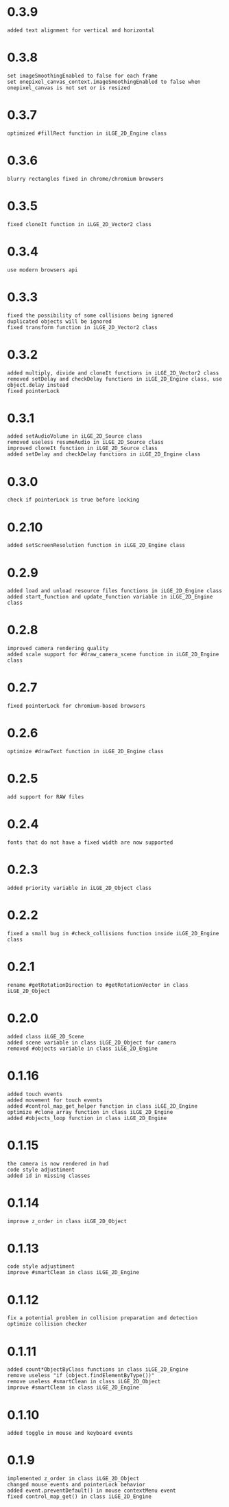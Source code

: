 # 0.3.9
    added text alignment for vertical and horizontal

# 0.3.8
    set imageSmoothingEnabled to false for each frame
    set onepixel_canvas_context.imageSmoothingEnabled to false when onepixel_canvas is not set or is resized

# 0.3.7
    optimized #fillRect function in iLGE_2D_Engine class

# 0.3.6
    blurry rectangles fixed in chrome/chromium browsers

# 0.3.5
    fixed cloneIt function in iLGE_2D_Vector2 class

# 0.3.4
    use modern browsers api

# 0.3.3
    fixed the possibility of some collisions being ignored
    duplicated objects will be ignored
    fixed transform function in iLGE_2D_Vector2 class

# 0.3.2
    added multiply, divide and cloneIt functions in iLGE_2D_Vector2 class
    removed setDelay and checkDelay functions in iLGE_2D_Engine class, use object.delay instead
    fixed pointerLock

# 0.3.1
    added setAudioVolume in iLGE_2D_Source class
    removed useless resumeAudio in iLGE_2D_Source class
    improved cloneIt function in iLGE_2D_Source class
    added setDelay and checkDelay functions in iLGE_2D_Engine class

# 0.3.0
    check if pointerLock is true before locking

# 0.2.10
    added setScreenResolution function in iLGE_2D_Engine class

# 0.2.9
    added load and unload resource files functions in iLGE_2D_Engine class
    added start_function and update_function variable in iLGE_2D_Engine class

# 0.2.8
    improved camera rendering quality
    added scale support for #draw_camera_scene function in iLGE_2D_Engine class

# 0.2.7
    fixed pointerLock for chromium-based browsers

# 0.2.6
    optimize #drawText function in iLGE_2D_Engine class

# 0.2.5
    add support for RAW files

# 0.2.4
    fonts that do not have a fixed width are now supported

# 0.2.3
    added priority variable in iLGE_2D_Object class

# 0.2.2
    fixed a small bug in #check_collisions function inside iLGE_2D_Engine class

# 0.2.1
    rename #getRotationDirection to #getRotationVector in class iLGE_2D_Object

# 0.2.0
    added class iLGE_2D_Scene
    added scene variable in class iLGE_2D_Object for camera
    removed #objects variable in class iLGE_2D_Engine

# 0.1.16
    added touch events
    added movement for touch events
    added #control_map_get_helper function in class iLGE_2D_Engine
    optimize #clone_array function in class iLGE_2D_Engine
    added #objects_loop function in class iLGE_2D_Engine

# 0.1.15
    the camera is now rendered in hud
    code style adjustiment
    added id in missing classes

# 0.1.14
    improve z_order in class iLGE_2D_Object

# 0.1.13
    code style adjustiment
    improve #smartClean in class iLGE_2D_Engine

# 0.1.12
    fix a potential problem in collision preparation and detection
    optimize collision checker

# 0.1.11
    added count*ObjectByClass functions in class iLGE_2D_Engine
    remove useless "if (object.findElementByType())"
    remove useless #smartClean in class iLGE_2D_Object
    improve #smartClean in class iLGE_2D_Engine

# 0.1.10
    added toggle in mouse and keyboard events

# 0.1.9
    implemented z_order in class iLGE_2D_Object
    changed mouse events and pointerLock behavior
    added event.preventDefault() in mouse contextMenu event
    fixed control_map_get() in class iLGE_2D_Engine